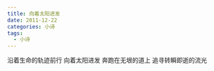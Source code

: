 ```yaml
---
title: 向着太阳进发
date: 2011-12-22
categories: 小诗
tags:
  - 小诗
---
```


沿着生命的轨迹前行
向着太阳进发<!--more-->
奔跑在无垠的道上
追寻转瞬即逝的流光